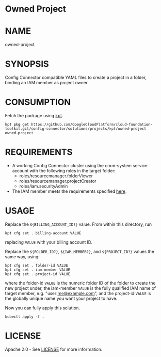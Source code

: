 Owned Project
==================================================

# NAME

  owned-project

# SYNOPSIS

  Config Connector compatible YAML files to create
  a project in a folder, binding an IAM member
  as project owner.

# CONSUMPTION

  Fetch the package using [kpt](https://googlecontainertools.github.io/kpt/).

  `kpt pkg get https://github.com/GoogleCloudPlatform/cloud-foundation-toolkit.git/config-connector/solutions/projects/kpt/owned-project owned-project`

# REQUIREMENTS

  -   A working Config Connector cluster using the cnrm-system service account
      with the following roles in the target folder:
      -   roles/resourcemanager.folderViewer
      -   roles/resourcemanager.projectCreator
      -   roles/iam.securityAdmin
  -   The IAM member meets the requirements specified
      [here](https://cloud.google.com/resource-manager/reference/rest/v1/projects/setIamPolicy#top_of_page).

# USAGE

  Replace the
  `${BILLING_ACCOUNT_ID?}` value.
  From within this directory, run
  ```
  kpt cfg set . billing-account VALUE
  ```
  replacing `VALUE` with your billing account
  ID.

  Replace the `${FOLDER_ID?}`, `${IAM_MEMBER?}`, and `${PROJECT_ID?}` values the same way, using:
  ```
  kpt cfg set . folder-id VALUE
  kpt cfg set . iam-member VALUE
  kpt cfg set . project-id VALUE
  ```
  where the folder-id `VALUE` is the numeric folder ID of the folder to create the new project under, the iam-member `VALUE` is the fully qualified IAM name of target member, e.g. "user:me@example.com", and the project-id `VALUE` is the globally unique name you want your project to have.

  Now you can fully apply this solution.
  ```
  kubectl apply -f .
  ```

# LICENSE

Apache 2.0 - See [LICENSE](/LICENSE) for more information.
